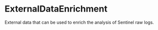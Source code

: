 # ExternalDataEnrichment
External data that can be used to enrich the analysis of Sentinel raw logs.
